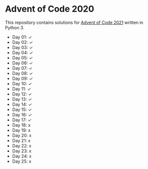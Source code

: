 # Advent of Code 2020

This repository contains solutions for [Advent of Code 2021](https://adventofcode.com/2021/) written in Python 3.

* Day 01: ✓
* Day 02: ✓
* Day 03: ✓
* Day 04: ✓
* Day 05: ✓
* Day 06: ✓
* Day 07: ✓
* Day 08: ✓
* Day 09: ✓
* Day 10: ✓
* Day 11: ✓
* Day 12: ✓
* Day 13: ✓
* Day 14: ✓
* Day 15: ✓
* Day 16: ✓
* Day 17: ✓
* Day 18: x
* Day 19: x
* Day 20: x
* Day 21: x
* Day 22: x
* Day 23: x
* Day 24: x
* Day 25: x
